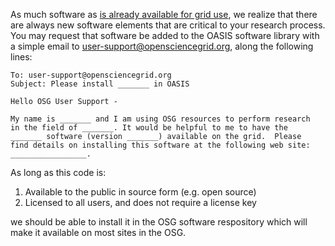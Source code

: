 [title]: - "Requesting a software installation"

As much software as [is already available for grid use][catalog],
we realize that there are always new software elements that are
critical to your research process.  You may request that software
be added to the OASIS software library with a simple email to
[user-support@opensciencegrid.org][support], along the following lines:

[catalog]: 5000634397
[support]: mailto:user-support@opensciencegrid.org?subject=Please%20install%20_______%20in%20OASIS

	
	To: user-support@opensciencegrid.org
	Subject: Please install _______ in OASIS
	
	Hello OSG User Support -
	
	My name is _______ and I am using OSG resources to perform research
	in the field of _______. It would be helpful to me to have the
	_______ software (version _______) available on the grid.  Please
	find details on installing this software at the following web site:
	_________________.


As long as this code is:

1. Available to the public in source form (e.g. open source)
2. Licensed to all users, and does not require a license key

we should be able to install it in the OSG software respository which will make it available on most sites in the OSG.

